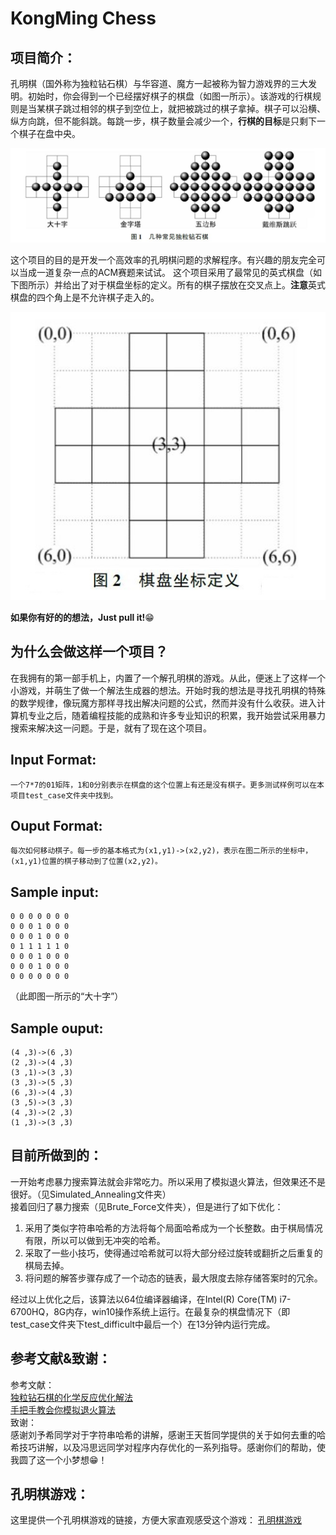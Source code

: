 KongMing Chess
======================================
## 项目简介：
孔明棋（国外称为独粒钻石棋）与华容道、魔方一起被称为智力游戏界的三大发明。初始时，你会得到一个已经摆好棋子的棋盘（如图一所示）。该游戏的行棋规则是当某棋子跳过相邻的棋子到空位上，就把被跳过的棋子拿掉。棋子可以沿横、纵方向跳，但不能斜跳。每跳一步，棋子数量会减少一个，**行棋的目标**是只剩下一个棋子在盘中央。

![image](https://github.com/shsjxzh/KongMing-Chess/blob/master/picture/example.JPG)

这个项目的目的是开发一个高效率的孔明棋问题的求解程序。有兴趣的朋友完全可以当成一道复杂一点的ACM赛题来试试。
这个项目采用了最常见的英式棋盘（如下图所示）并给出了对于棋盘坐标的定义。所有的棋子摆放在交叉点上。**注意**英式棋盘的四个角上是不允许棋子走入的。

![image](https://github.com/shsjxzh/KongMing-Chess/blob/master/picture/board.jpg)

**如果你有好的的想法，Just pull it!**:grin:

## 为什么会做这样一个项目？
在我拥有的第一部手机上，内置了一个解孔明棋的游戏。从此，便迷上了这样一个小游戏，并萌生了做一个解法生成器的想法。开始时我的想法是寻找孔明棋的特殊的数学规律，像玩魔方那样寻找出解决问题的公式，然而并没有什么收获。进入计算机专业之后，随着编程技能的成熟和许多专业知识的积累，我开始尝试采用暴力搜索来解决这一问题。于是，就有了现在这个项目。
## Input Format:
    一个7*7的01矩阵，1和0分别表示在棋盘的这个位置上有还是没有棋子。更多测试样例可以在本项目test_case文件夹中找到。
## Ouput Format:
    每次如何移动棋子。每一步的基本格式为(x1,y1)->(x2,y2)，表示在图二所示的坐标中，(x1,y1)位置的棋子移动到了位置(x2,y2)。
## Sample input:
    0 0 0 0 0 0 0
    0 0 0 1 0 0 0
    0 0 0 1 0 0 0
    0 1 1 1 1 1 0
    0 0 0 1 0 0 0
    0 0 0 1 0 0 0
    0 0 0 0 0 0 0
（此即图一所示的“大十字”）
## Sample ouput:
    (4 ,3)->(6 ,3)
    (2 ,3)->(4 ,3)
    (3 ,1)->(3 ,3)
    (3 ,3)->(5 ,3)
    (6 ,3)->(4 ,3)
    (3 ,5)->(3 ,3)
    (4 ,3)->(2 ,3)
    (1 ,3)->(3 ,3)
    
## 目前所做到的：
一开始考虑暴力搜索算法就会非常吃力。所以采用了模拟退火算法，但效果还不是很好。（见Simulated_Annealing文件夹）<br>
接着回归了暴力搜索（见Brute_Force文件夹），但是进行了如下优化：<br>
1. 采用了类似字符串哈希的方法将每个局面哈希成为一个长整数。由于棋局情况有限，所以可以做到无冲突的哈希。
2. 采取了一些小技巧，使得通过哈希就可以将大部分经过旋转或翻折之后重复的棋局去掉。
3. 将问题的解答步骤存成了一个动态的链表，最大限度去除存储答案时的冗余。

经过以上优化之后，该算法以64位编译器编译，在Intel(R) Core(TM) i7-6700HQ，8G内存，win10操作系统上运行。在最复杂的棋盘情况下（即test_case文件夹下test_difficult中最后一个）在13分钟内运行完成。

## 参考文献&致谢：
参考文献：<br>
[独粒钻石棋的化学反应优化解法](https://github.com/shsjxzh/KongMing-Chess/blob/master/%E7%8B%AC%E7%B2%92%E9%92%BB%E7%9F%B3%E6%A3%8B%E7%9A%84%E5%8C%96%E5%AD%A6%E5%8F%8D%E5%BA%94%E4%BC%98%E5%8C%96%E8%A7%A3%E6%B3%95.pdf) <br>
[手把手教会你模拟退火算法](http://www.cnblogs.com/CsOH/p/6049117.html)<br>
致谢：<br>
感谢刘予希同学对于字符串哈希的讲解，感谢王天哲同学提供的关于如何去重的哈希技巧讲解，以及冯思远同学对程序内存优化的一系列指导。感谢你们的帮助，使我圆了这一个小梦想:grin:！

## 孔明棋游戏：
这里提供一个孔明棋游戏的链接，方便大家直观感受这个游戏：
[孔明棋游戏](http://www.4399.com/flash/86377_4.htm)

